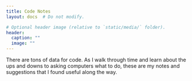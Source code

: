 ```yaml
---
title: Code Notes
layout: docs  # Do not modify.

# Optional header image (relative to `static/media/` folder).
header:
  caption: ""
  image: ""
---
```


There are tons of data for code. As I walk through time and learn about the ups and downs to
asking computers what to do, these are my notes and suggestions that I found useful along
the way.

